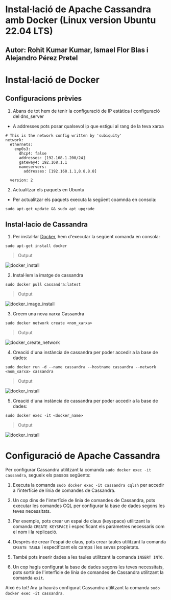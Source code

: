 # Instal·lació de Apache Cassandra amb Docker (Linux version Ubuntu 22.04 LTS) 
## Autor: Rohit Kumar Kumar, Ismael Flor Blas i Alejandro Pérez Pretel

# Instal·lació de Docker

## Configuracions prèvies

1. Abans de tot hem de tenir la configuració de IP estàtica i configuració del dns_server
- A addresses pots posar qualsevol ip que estigui al rang de la teva xarxa
```
# This is the network config written by 'subiquity'
network:
  ethernets:
    enp0s3:
      dhcp4: false
      addresses: [192.168.1.200/24]
      gateway4: 192.168.1.1
      nameservers:
        addresses: [192.168.1.1,8.8.8.8]

  version: 2

```
2. Actualitzar els paquets en Ubuntu
- Per actualitzar els paquets executa la següent coamnda en consola:
```
sudo apt-get update && sudo apt upgrade
```
## Instal·lacio de Cassandra

1. Per instal·lar [Docker](https://www.docker.com), hem d'executar la següent comanda en consola:
```
sudo apt-get install docker
```
> Output

 ![docker_install](../images/CASSANDRA/INSTAL·ACIO/DOCKER/1.png)

2. Instal·lem la imatge de cassandra
```
sudo docker pull cassandra:latest
``` 
> Output

 ![docker_image_install](../images/CASSANDRA/INSTAL·ACIO/DOCKER/2.png)

3. Creem una nova xarxa Cassandra
```
sudo docker network create <nom_xarxa>
``` 
> Output

 ![docker_create_network](../images/CASSANDRA/INSTAL·ACIO/DOCKER/3.png)

4. Creació d'una instància de cassandra per poder accedir a la base de dades:
```
sudo docker run -d --name cassandra --hostname cassandra --network <nom_xarxa> cassandra
``` 
> Output

 ![docker_install](../images/CASSANDRA/INSTAL·ACIO/DOCKER/5.png)

5. Creació d'una instància de cassandra per poder accedir a la base de dades:
```
sudo docker exec -it <docker_name>
``` 
> Output

 ![docker_install](../images/CASSANDRA/INSTAL·ACIO/DOCKER/6.png)


# Configuració de  Apache Cassandra

Per configurar Cassandra utilitzant la comanda `sudo docker exec -it cassandra`, segueix els passos següents:

1. Executa la comanda `sudo docker exec -it cassandra cqlsh` per accedir a l'interfície de línia de comandes de Cassandra.

2. Un cop dins de l'interfície de línia de comandes de Cassandra, pots executar les comandes CQL per configurar la base de dades segons les teves necessitats.

3. Per exemple, pots crear un espai de claus (keyspace) utilitzant la comanda `CREATE KEYSPACE` i especificant els paràmetres necessaris com el nom i la replicació.

4. Després de crear l'espai de claus, pots crear taules utilitzant la comanda `CREATE TABLE` i especificant els camps i les seves propietats.

5. També pots inserir dades a les taules utilitzant la comanda `INSERT INTO`.

6. Un cop hagis configurat la base de dades segons les teves necessitats, pots sortir de l'interfície de línia de comandes de Cassandra utilitzant la comanda `exit`.

Això és tot! Ara ja hauràs configurat Cassandra utilitzant la comanda `sudo docker exec -it cassandra`.

